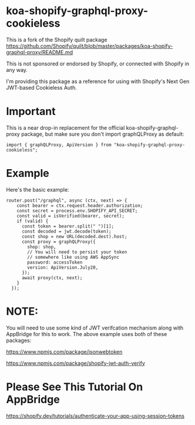 # koa-shopify-graphql-proxy-cookieless

This is a fork of the Shopify quilt package https://github.com/Shopify/quilt/blob/master/packages/koa-shopify-graphql-proxy/README.md

This is not sponsored or endorsed by Shopify, or connected with Shopify in any way.

I'm providing this package as a reference for using with Shopify's Next Gen JWT-based Cookieless Auth.

# Important
This is a near drop-in replacement for the official koa-shopify-graphql-proxy package, but make sure you don't 
import graphQLProxy as default:

```
import { graphQLProxy, ApiVersion } from "koa-shopify-graphql-proxy-cookieless";

```

# Example
Here's the basic example:
```
router.post("/graphql", async (ctx, next) => {
    const bearer = ctx.request.header.authorization;
    const secret = process.env.SHOPIFY_API_SECRET;
    const valid = isVerified(bearer, secret);
    if (valid) {
      const token = bearer.split(" ")[1];
      const decoded = jwt.decode(token);
      const shop = new URL(decoded.dest).host;
      const proxy = graphQLProxy({
        shop: shop,
        // You will need to persist your token
        // somewhere like using AWS AppSync
        password: accessToken
        version: ApiVersion.July20,
      });
      await proxy(ctx, next);
    }
  });
  ```

  # NOTE:
  You will need to use some kind of JWT verifcation mechanism along with AppBridge 
  for this to work. The above example uses both of these packages:

  https://www.npmjs.com/package/jsonwebtoken

  https://www.npmjs.com/package/shopify-jwt-auth-verify

  # Please See This Tutorial On AppBridge
  https://shopify.dev/tutorials/authenticate-your-app-using-session-tokens

